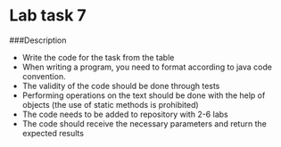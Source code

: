 # Lab task 7
###Description
- Write the code for the task from the table
- When writing a program, you need to format according to java code convention.
- The validity of the code should be done through tests
- Performing operations on the text should be done with the help of objects (the use of static methods is prohibited)
- The code needs to be added to repository with 2-6 labs
- The code should receive the necessary parameters and return the expected results
